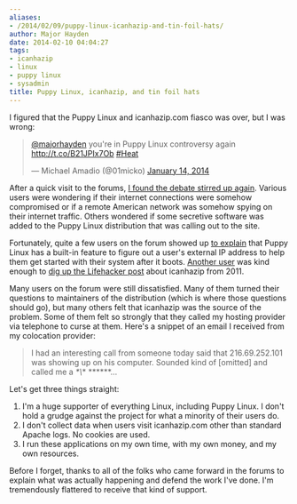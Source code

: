 ```yaml
---
aliases:
- /2014/02/09/puppy-linux-icanhazip-and-tin-foil-hats/
author: Major Hayden
date: 2014-02-10 04:04:27
tags:
- icanhazip
- linux
- puppy linux
- sysadmin
title: Puppy Linux, icanhazip, and tin foil hats
---
```


I figured that the Puppy Linux and icanhazip.com fiasco was over, but I was wrong:

<blockquote class="twitter-tweet tw-align-center" width="500">
  <p>
    <a href="https://twitter.com/majorhayden">@majorhayden</a> you're in Puppy Linux controversy again <a href="http://t.co/B21JPIx7Ob">http://t.co/B21JPIx7Ob</a>&#10;<a href="https://twitter.com/search?q=%23Heat&src=hash">#Heat</a>
  </p>

  <p>
    &mdash; Michael Amadio (@01micko) <a href="https://twitter.com/01micko/statuses/423213630406934528">January 14, 2014</a>
  </p>
</blockquote>



After a quick visit to the forums, [I found the debate stirred up again][2]. Various users were wondering if their internet connections were somehow compromised or if a remote American network was somehow spying on their internet traffic. Others wondered if some secretive software was added to the Puppy Linux distribution that was calling out to the site.

Fortunately, quite a few users on the forum showed up [to explain][3] that Puppy Linux has a built-in feature to figure out a user's external IP address to help them get started with their system after it boots. [Another user][4] was kind enough to [dig up the Lifehacker post][5] about icanhazip from 2011.

Many users on the forum were still dissatisfied. Many of them turned their questions to maintainers of the distribution (which is where those questions should go), but many others felt that icanhazip was the source of the problem. Some of them felt so strongly that they called my hosting provider via telephone to curse at them. Here's a snippet of an email I received from my colocation provider:

> I had an interesting call from someone today said that 216.69.252.101 was showing up on his computer. Sounded kind of [omitted] and called me a *\*\\*\* \*\*\****&#8230;

Let's get three things straight:

  1. I'm a huge supporter of everything Linux, including Puppy Linux. I don't hold a grudge against the project for what a minority of their users do.
  2. I don't collect data when users visit icanhazip.com other than standard Apache logs. No cookies are used.
  3. I run these applications on my own time, with my own money, and my own resources.

Before I forget, thanks to all of the folks who came forward in the forums to explain what was actually happening and defend the work I've done. I'm tremendously flattered to receive that kind of support.

 [2]: http://murga-linux.com/puppy/viewtopic.php?t=90151
 [3]: http://murga-linux.com/puppy/viewtopic.php?p=748928#748928
 [4]: http://murga-linux.com/puppy/viewtopic.php?p=749399#749399
 [5]: http://lifehacker.com/5785602/find-your-public-ip-anywhere-with-icanhazipcom
